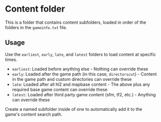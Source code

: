 # Content folder

This is a folder that contains content subfolders, loaded in order of the folders in the `gameinfo.txt` file.

## Usage

Use the `earliest`, `early`, `late`, and `latest` folders to load content at specific times.

- `earliest`: Loaded before anything else
        - Nothing can override these
- `early`: Loaded after the game path (in this case, `directorscut`)
        - Content in the game path and custom directories can override these
- `late`: Loaded after all hl2 and mapbase content
        - The above plus any required base game content can override these
- `latest`: Loaded after third party game content (sfm, tf2, etc.)
        - Anything can override these

Create a named subfolder inside of one to automatically add it to the game's content search path.
